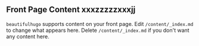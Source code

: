 ## Front Page Content xxxzzzzzxxxjj
`beautifulhugo` supports content on your front page. Edit `/content/_index.md` to change what appears here. Delete `/content/_index.md` if you don't want any content here.
